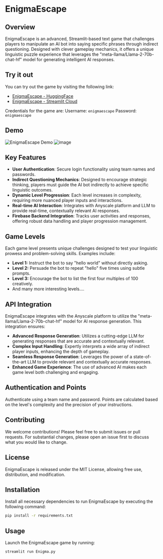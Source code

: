 # EnigmaEscape

## Overview

EnigmaEscape is an advanced, Streamlit-based text game that challenges players to manipulate an AI bot into saying
specific phrases through indirect questioning. Designed with clever gameplay mechanics, it offers a unique linguistic
puzzle experience that leverages the "meta-llama/Llama-2-70b-chat-hf" model for generating intelligent AI responses.

## Try it out

You can try out the game by visiting the following link:

- [EnigmaEscape - HuggingFace](https://huggingface.co/spaces/shravanrevanna/enigma-escape)
- [EnigmaEscape - Streamlit Cloud](https://enigma-escape-bot.streamlit.app)

Credentials for the game are: Username: `enigmaescape` Password: `enigmaescape`

## Demo

![EnigmaEscape Demo](https://github.com/user-attachments/assets/ee98f54e-e4bf-4a9a-8ead-01db1cc5f8c3)
![image](https://github.com/user-attachments/assets/bc94b006-efd2-4fdc-b306-a6307531f040)

## Key Features

- **User Authentication**: Secure login functionality using team names and passwords.
- **Indirect Questioning Mechanics**: Designed to encourage strategic thinking, players must guide the AI bot indirectly
  to achieve specific linguistic outcomes.
- **Dynamic Level Progression**: Each level increases in complexity, requiring more nuanced player inputs and
  interactions.
- **Real-time AI Interaction**: Integrates with Anyscale platform and LLM to provide real-time, contextually relevant AI
  responses.
- **Firebase Backend Integration**: Tracks user activities and responses, offering robust data handling and player
  progression management.

## Game Levels

Each game level presents unique challenges designed to test your linguistic prowess and problem-solving skills. Examples
include:

- **Level 1:** Instruct the bot to say "hello world" without directly asking.
- **Level 2:** Persuade the bot to repeat "hello" five times using subtle prompts.
- **Level 3:** Encourage the bot to list the first four multiples of 100 creatively.
- And many more interesting levels....

## API Integration

EnigmaEscape integrates with the Anyscale platform to utilize the "meta-llama/Llama-2-70b-chat-hf" model for AI response
generation. This integration ensures:

- **Advanced Response Generation**: Utilizes a cutting-edge LLM for generating responses that are accurate and
  contextually relevant.
- **Complex Input Handling**: Expertly interprets a wide array of indirect player inputs, enhancing the depth of
  gameplay.
- **Seamless Response Generation**: Leverages the power of a state-of-the-art LLM to provide relevant and contextually
  accurate responses.
- **Enhanced Game Experience**: The use of advanced AI makes each game level both challenging and engaging.

## Authentication and Points

Authenticate using a team name and password. Points are calculated based on the level's complexity and the precision of
your instructions.

## Contributing

We welcome contributions! Please feel free to submit issues or pull requests. For substantial changes, please open an
issue first to discuss what you would like to change.

## License

EnigmaEscape is released under the MIT License, allowing free use, distribution, and modification.

## Installation

Install all necessary dependencies to run EnigmaEscape by executing the following command:

```bash
pip install -r requirements.txt
```

## Usage

Launch the EnigmaEscape game by running:

```bash
streamlit run Enigma.py
```
